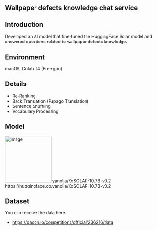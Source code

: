 ## Wallpaper defects knowledge chat service

## Introduction
Developed an AI model that fine-tuned the HuggingFace Solar model and answered questions related to wallpaper defects knowledge.

## Environment
macOS, Colab T4 (Free gpu)

## Details
- Re-Ranking
- Back Translation (Papago Translation)
- Sentence Shuffling
- Vocabulary Processing

## Model
<img width="152" alt="image" src="https://github.com/paulms77/Wallpaper-defects-knowledge-chat-service/assets/69188065/4a6c7c59-4fc9-4431-83ac-eb9069d8f280">
yanolja/KoSOLAR-10.7B-v0.2
https://huggingface.co/yanolja/KoSOLAR-10.7B-v0.2

## Dataset
You can receive the data here.
- https://dacon.io/competitions/official/236216/data
